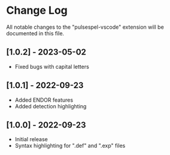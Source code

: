 # Change Log

All notable changes to the "pulsespel-vscode" extension will be documented in this file.

## [1.0.2] - 2023-05-02
- Fixed bugs with capital letters

## [1.0.1] - 2022-09-23
- Added ENDOR features
- Added detection highlighting

## [1.0.0] - 2022-09-23

- Initial release
- Syntax highlighting for ".def" and ".exp" files


